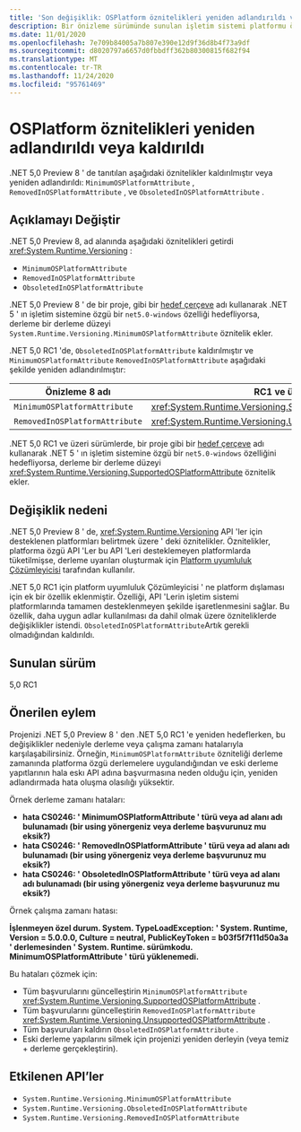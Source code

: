 ```yaml
---
title: 'Son değişiklik: OSPlatform öznitelikleri yeniden adlandırıldı veya kaldırıldı'
description: Bir önizleme sürümünde sunulan işletim sistemi platformu özniteliklerinin kaldırılmış veya yeniden adlandırılmakta olduğu çekirdek .NET kitaplıklarında .NET 5,0 kırılımı değişikliği hakkında bilgi edinin.
ms.date: 11/01/2020
ms.openlocfilehash: 7e709b84005a7b807e390e12d9f36d8b4f73a9df
ms.sourcegitcommit: d8020797a6657d0fbbdff362b80300815f682f94
ms.translationtype: MT
ms.contentlocale: tr-TR
ms.lasthandoff: 11/24/2020
ms.locfileid: "95761469"
---
```

# <a name="osplatform-attributes-renamed-or-removed"></a>OSPlatform öznitelikleri yeniden adlandırıldı veya kaldırıldı

.NET 5,0 Preview 8 ' de tanıtılan aşağıdaki öznitelikler kaldırılmıştır veya yeniden adlandırıldı: `MinimumOSPlatformAttribute` , `RemovedInOSPlatformAttribute` , ve `ObsoletedInOSPlatformAttribute` .

## <a name="change-description"></a>Açıklamayı Değiştir

.NET 5,0 Preview 8, ad alanında aşağıdaki öznitelikleri getirdi <xref:System.Runtime.Versioning> :

- `MinimumOSPlatformAttribute`
- `RemovedInOSPlatformAttribute`
- `ObsoletedInOSPlatformAttribute`

.NET 5,0 Preview 8 ' de bir proje, gibi bir [hedef çerçeve](../../../../standard/frameworks.md) adı kullanarak .NET 5 ' ın işletim sistemine özgü bir `net5.0-windows` özelliği hedefliyorsa, derleme bir derleme düzeyi `System.Runtime.Versioning.MinimumOSPlatformAttribute` öznitelik ekler.

.NET 5,0 RC1 'de, `ObsoletedInOSPlatformAttribute` kaldırılmıştır ve `MinimumOSPlatformAttribute` `RemovedInOSPlatformAttribute` aşağıdaki şekilde yeniden adlandırılmıştır:

| Önizleme 8 adı | RC1 ve üzeri adı |
| - | - |
| `MinimumOSPlatformAttribute` | <xref:System.Runtime.Versioning.SupportedOSPlatformAttribute> |
| `RemovedInOSPlatformAttribute` | <xref:System.Runtime.Versioning.UnsupportedOSPlatformAttribute> |

.NET 5,0 RC1 ve üzeri sürümlerde, bir proje gibi bir [hedef çerçeve](../../../../standard/frameworks.md) adı kullanarak .NET 5 ' ın işletim sistemine özgü bir `net5.0-windows` özelliğini hedefliyorsa, derleme bir derleme düzeyi <xref:System.Runtime.Versioning.SupportedOSPlatformAttribute> öznitelik ekler.

## <a name="reason-for-change"></a>Değişiklik nedeni

.NET 5,0 Preview 8 ' de, <xref:System.Runtime.Versioning> API 'ler için desteklenen platformları belirtmek üzere ' deki öznitelikler. Öznitelikler, platforma özgü API 'Ler bu API 'Leri desteklemeyen platformlarda tüketilmişse, derleme uyarıları oluşturmak için [Platform uyumluluk Çözümleyicisi](../../../../core/compatibility/code-analysis.md#ca1416-platform-compatibility) tarafından kullanılır.

.NET 5,0 RC1 için platform uyumluluk Çözümleyicisi ' ne platform dışlaması için ek bir özellik eklenmiştir. Özelliği, API 'Lerin işletim sistemi platformlarında tamamen desteklenmeyen şekilde işaretlenmesini sağlar. Bu özellik, daha uygun adlar kullanılması da dahil olmak üzere özniteliklerde değişiklikler istendi. `ObsoletedInOSPlatformAttribute`Artık gerekli olmadığından kaldırıldı.

## <a name="version-introduced"></a>Sunulan sürüm

5,0 RC1

## <a name="recommended-action"></a>Önerilen eylem

Projenizi .NET 5,0 Preview 8 ' den .NET 5,0 RC1 'e yeniden hedeflerken, bu değişiklikler nedeniyle derleme veya çalışma zamanı hatalarıyla karşılaşabilirsiniz. Örneğin, `MinimumOSPlatformAttribute` özniteliği derleme zamanında platforma özgü derlemelere uygulandığından ve eski derleme yapıtlarının hala eskı API adına başvurmasına neden olduğu için, yeniden adlandırmada hata oluşma olasılığı yüksektir.

Örnek derleme zamanı hataları:

- **hata CS0246: ' MinimumOSPlatformAttribute ' türü veya ad alanı adı bulunamadı (bir using yönergeniz veya derleme başvurunuz mu eksik?)**
- **hata CS0246: ' RemovedInOSPlatformAttribute ' türü veya ad alanı adı bulunamadı (bir using yönergeniz veya derleme başvurunuz mu eksik?)**
- **hata CS0246: ' ObsoletedInOSPlatformAttribute ' türü veya ad alanı adı bulunamadı (bir using yönergeniz veya derleme başvurunuz mu eksik?)**

Örnek çalışma zamanı hatası:

**İşlenmeyen özel durum. System. TypeLoadException: ' System. Runtime, Version = 5.0.0.0, Culture = neutral, PublicKeyToken = b03f5f7f11d50a3a ' derlemesinden ' System. Runtime. sürümkodu. MinimumOSPlatformAttribute ' türü yüklenemedi.**

Bu hataları çözmek için:

- Tüm başvurularını güncelleştirin `MinimumOSPlatformAttribute` <xref:System.Runtime.Versioning.SupportedOSPlatformAttribute> .
- Tüm başvurularını güncelleştirin `RemovedInOSPlatformAttribute` <xref:System.Runtime.Versioning.UnsupportedOSPlatformAttribute> .
- Tüm başvuruları kaldırın `ObsoletedInOSPlatformAttribute` .
- Eski derleme yapılarını silmek için projenizi yeniden derleyin (veya temiz + derleme gerçekleştirin).

## <a name="affected-apis"></a>Etkilenen API’ler

- `System.Runtime.Versioning.MinimumOSPlatformAttribute`
- `System.Runtime.Versioning.ObsoletedInOSPlatformAttribute`
- `System.Runtime.Versioning.RemovedInOSPlatformAttribute`

<!--

### Category

Core .NET libraries

### Affected APIs

- `T:System.Runtime.Versioning.MinimumOSPlatformAttribute`
- `T:System.Runtime.Versioning.ObsoletedInOSPlatformAttribute`
- `T:System.Runtime.Versioning.RemovedInOSPlatformAttribute`

-->
